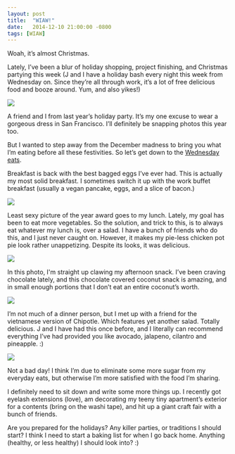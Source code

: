```yaml
---
layout: post
title:  "WIAW!"
date:   2014-12-10 21:00:00 -0800
tags: [WIAW]
---
```


Woah, it’s almost Christmas. 

Lately, I’ve been a blur of holiday shopping, project finishing, and Christmas partying this week (J and I have a holiday bash every night this week from Wednesday on. Since they’re all through work, it’s a lot of free delicious food and booze around. Yum, and also yikes!)

![](https://lh4.googleusercontent.com/-_BZBuJgFq_s/VIf3a9BKLhI/AAAAAAAAQJk/lEyrZkgoGb4/s672-no/holidayparty.jpg)

A friend and I from last year’s holiday party. It’s my one excuse to wear a gorgeous dress in San Francisco. I’ll definitely be snapping photos this year too. 

But I wanted to step away from the December madness to bring you what I’m eating before all these festivities. So let’s get down to the [Wednesday eats](http://peasandcrayons.com/2014/12/ate-wednesday-party-203.html). 

Breakfast is back with the best bagged eggs I’ve ever had. This is actually my most solid breakfast. I sometimes switch it up with the work buffet breakfast (usually a vegan pancake, eggs, and a slice of bacon.)

![](https://lh5.googleusercontent.com/-ZSGU7kRbZXw/VIfzYmjuOzI/AAAAAAAAQII/jW07GwjHfa0/w832-h672-no/IMG_5087.JPG)

Least sexy picture of the year award goes to my lunch. Lately, my goal has been to eat more vegetables. So the solution, and trick to this, is to always eat whatever my lunch is, over a salad. I have a bunch of friends who do this, and I just never caught on. However, it makes my pie-less chicken pot pie look rather unappetizing. Despite its looks, it was delicious.

![](https://lh3.googleusercontent.com/sswe8KyKllXY4ZRPFM8QXh4vnhoBfOByiW-hpjJXeAnW=w807-h672-no)

In this photo, I'm straight up clawing my afternoon snack. I’ve been craving chocolate lately, and this chocolate covered coconut snack is amazing, and in small enough portions that I don’t eat an entire coconut’s worth. 

![](https://lh5.googleusercontent.com/5bVQvp7q5p5osMWowky1lKUkBJ8S7cMBWO-VL-FM7OQg=s672-no)

I’m not much of a dinner person, but I met up with a friend for the vietnamese version of Chipotle. Which features yet another salad. Totally delicious. J and I have had this once before, and I literally can recommend everything I’ve had provided you like avocado, jalapeno, cilantro and pineapple. :)

![](https://lh6.googleusercontent.com/jakvuyWrhayTazahy7L1dtx1azaGvUDd3s5cIjE-ebC_=w896-h672-no)

Not a bad day! I think I’m due to eliminate some more sugar from my everyday eats, but otherwise I’m more satisfied with the food I’m sharing.

I definitely need to sit down and write some more things up. I recently got eyelash extensions (love), am decorating my teeny tiny apartment’s exterior for a contents (bring on the washi tape), and hit up a giant craft fair with a bunch of friends.

Are you prepared for the holidays? Any killer parties, or traditions I should start? I think I need to start a baking list for when I go back home. Anything (healthy, or less healthy) I should look into? :)
